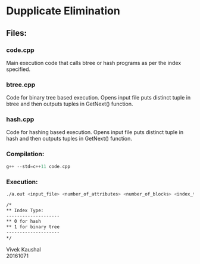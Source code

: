 # Dupplicate Elimination

## Files:

### code.cpp

Main execution code that calls btree or hash programs as per the index specified.

### btree.cpp

Code for binary tree based execution. Opens input file puts distinct tuple in btree and then outputs
tuples in GetNext() function.

### hash.cpp

Code for hashing based execution. Opens input file puts distinct tuple in hash and then outputs
tuples in GetNext() function.

### Compilation:

```cpp
g++ --std=c++11 code.cpp
```

### Execution:

```bash
./a.out <input_file> <number_of_attributes> <number_of_blocks> <index_type>

/*
** Index Type:
--------------------
** 0 for hash
** 1 for binary tree
--------------------
*/
```
  
Vivek Kaushal  
20161071
